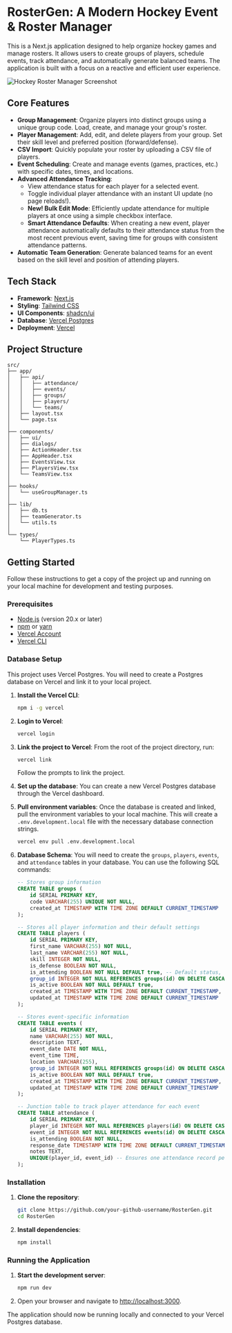 # RosterGen: A Modern Hockey Event & Roster Manager

This is a Next.js application designed to help organize hockey games and manage rosters. It allows users to create groups of players, schedule events, track attendance, and automatically generate balanced teams. The application is built with a focus on a reactive and efficient user experience.

![Hockey Roster Manager Screenshot](https://i.imgur.com/xVd2OOf.png)

## Core Features

-   **Group Management**: Organize players into distinct groups using a unique group code. Load, create, and manage your group's roster.
-   **Player Management**: Add, edit, and delete players from your group. Set their skill level and preferred position (forward/defense).
-   **CSV Import**: Quickly populate your roster by uploading a CSV file of players.
-   **Event Scheduling**: Create and manage events (games, practices, etc.) with specific dates, times, and locations.
-   **Advanced Attendance Tracking**:
    -   View attendance status for each player for a selected event.
    -   Toggle individual player attendance with an instant UI update (no page reloads!).
    -   **New! Bulk Edit Mode**: Efficiently update attendance for multiple players at once using a simple checkbox interface.
    -   **Smart Attendance Defaults**: When creating a new event, player attendance automatically defaults to their attendance status from the most recent previous event, saving time for groups with consistent attendance patterns.
-   **Automatic Team Generation**: Generate balanced teams for an event based on the skill level and position of attending players.

## Tech Stack

-   **Framework**: [Next.js](https://nextjs.org/)
-   **Styling**: [Tailwind CSS](https://tailwindcss.com/)
-   **UI Components**: [shadcn/ui](https://ui.shadcn.com/)
-   **Database**: [Vercel Postgres](https://vercel.com/storage/postgres)
-   **Deployment**: [Vercel](https://vercel.com/)

## Project Structure

```
src/
├── app/
│   ├── api/
│   │   ├── attendance/
│   │   ├── events/
│   │   ├── groups/
│   │   ├── players/
│   │   └── teams/
│   ├── layout.tsx
│   └── page.tsx
│
├── components/
│   ├── ui/
│   ├── dialogs/
│   ├── ActionHeader.tsx
│   ├── AppHeader.tsx
│   ├── EventsView.tsx
│   ├── PlayersView.tsx
│   └── TeamsView.tsx
│
├── hooks/
│   └── useGroupManager.ts
│
├── lib/
│   ├── db.ts
│   ├── teamGenerator.ts
│   └── utils.ts
│
└── types/
    └── PlayerTypes.ts
```

## Getting Started

Follow these instructions to get a copy of the project up and running on your local machine for development and testing purposes.

### Prerequisites

-   [Node.js](https://nodejs.org/) (version 20.x or later)
-   [npm](https://www.npmjs.com/) or [yarn](https://yarnpkg.com/)
-   [Vercel Account](https://vercel.com/signup)
-   [Vercel CLI](https://vercel.com/docs/cli)

### Database Setup

This project uses Vercel Postgres. You will need to create a Postgres database on Vercel and link it to your local project.

1.  **Install the Vercel CLI**:
    ```bash
    npm i -g vercel
    ```

2.  **Login to Vercel**:
    ```bash
    vercel login
    ```

3.  **Link the project to Vercel**:
    From the root of the project directory, run:
    ```bash
    vercel link
    ```
    Follow the prompts to link the project.

4.  **Set up the database**:
    You can create a new Vercel Postgres database through the Vercel dashboard.

5.  **Pull environment variables**:
    Once the database is created and linked, pull the environment variables to your local machine. This will create a `.env.development.local` file with the necessary database connection strings.
    ```bash
    vercel env pull .env.development.local
    ```

6.  **Database Schema**:
    You will need to create the `groups`, `players`, `events`, and `attendance` tables in your database. You can use the following SQL commands:

    ```sql
    -- Stores group information
    CREATE TABLE groups (
        id SERIAL PRIMARY KEY,
        code VARCHAR(255) UNIQUE NOT NULL,
        created_at TIMESTAMP WITH TIME ZONE DEFAULT CURRENT_TIMESTAMP
    );

    -- Stores all player information and their default settings
    CREATE TABLE players (
        id SERIAL PRIMARY KEY,
        first_name VARCHAR(255) NOT NULL,
        last_name VARCHAR(255) NOT NULL,
        skill INTEGER NOT NULL,
        is_defense BOOLEAN NOT NULL,
        is_attending BOOLEAN NOT NULL DEFAULT true, -- Default status, not event-specific
        group_id INTEGER NOT NULL REFERENCES groups(id) ON DELETE CASCADE,
        is_active BOOLEAN NOT NULL DEFAULT true,
        created_at TIMESTAMP WITH TIME ZONE DEFAULT CURRENT_TIMESTAMP,
        updated_at TIMESTAMP WITH TIME ZONE DEFAULT CURRENT_TIMESTAMP
    );

    -- Stores event-specific information
    CREATE TABLE events (
        id SERIAL PRIMARY KEY,
        name VARCHAR(255) NOT NULL,
        description TEXT,
        event_date DATE NOT NULL,
        event_time TIME,
        location VARCHAR(255),
        group_id INTEGER NOT NULL REFERENCES groups(id) ON DELETE CASCADE,
        is_active BOOLEAN NOT NULL DEFAULT true,
        created_at TIMESTAMP WITH TIME ZONE DEFAULT CURRENT_TIMESTAMP,
        updated_at TIMESTAMP WITH TIME ZONE DEFAULT CURRENT_TIMESTAMP
    );

    -- Junction table to track player attendance for each event
    CREATE TABLE attendance (
        id SERIAL PRIMARY KEY,
        player_id INTEGER NOT NULL REFERENCES players(id) ON DELETE CASCADE,
        event_id INTEGER NOT NULL REFERENCES events(id) ON DELETE CASCADE,
        is_attending BOOLEAN NOT NULL,
        response_date TIMESTAMP WITH TIME ZONE DEFAULT CURRENT_TIMESTAMP,
        notes TEXT,
        UNIQUE(player_id, event_id) -- Ensures one attendance record per player per event
    );
    ```

### Installation

1.  **Clone the repository**:
    ```bash
    git clone https://github.com/your-github-username/RosterGen.git
    cd RosterGen
    ```

2.  **Install dependencies**:
    ```bash
    npm install
    ```

### Running the Application

1.  **Start the development server**:
    ```bash
    npm run dev
    ```

2.  Open your browser and navigate to [http://localhost:3000](http://localhost:3000).

The application should now be running locally and connected to your Vercel Postgres database. 